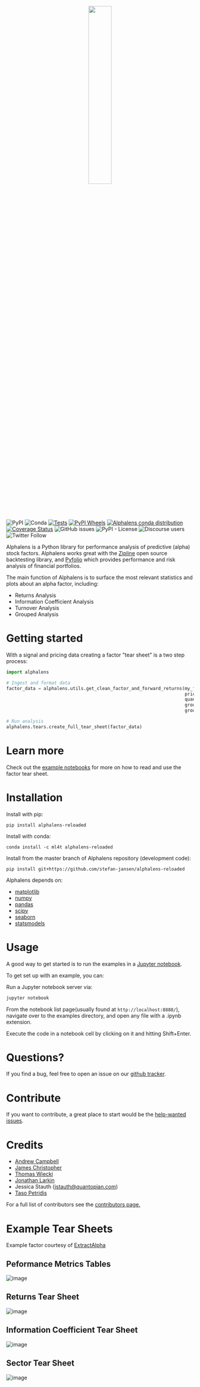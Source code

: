 <p align="center">
<a href="https://alphalens.ml4trading.io">
<img src="https://i.imgur.com/uf8PmQO.png" width="35%">
</a>
</p>

![PyPI](https://img.shields.io/pypi/v/alphalens-reloaded)
![Conda](https://img.shields.io/conda/pn/ml4t/alphalens-reloaded)
[![Tests](https://github.com/stefan-jansen/alphalens-reloaded/actions/workflows/unit_tests.yml/badge.svg)](https://github.com/stefan-jansen/alphalens-reloaded/actions/workflows/unit_tests.yml)
[![PyPI Wheels](https://github.com/stefan-jansen/alphalens-reloaded/actions/workflows/distribution.yml/badge.svg)](https://github.com/stefan-jansen/alphalens-reloaded/actions/workflows/distribution.yml)
[![Alphalens conda distribution](https://github.com/stefan-jansen/alphalens-reloaded/actions/workflows/conda_package.yml/badge.svg)](https://github.com/stefan-jansen/alphalens-reloaded/actions/workflows/conda_package.yml)
[![Coverage Status](https://coveralls.io/repos/github/stefan-jansen/alphalens-reloaded/badge.svg?branch=main)](https://coveralls.io/github/stefan-jansen/alphalens-reloaded?branch=main)
![GitHub issues](https://img.shields.io/github/issues/stefan-jansen/alphalens-reloaded)
![PyPI - License](https://img.shields.io/pypi/l/alphalens-reloaded)
![Discourse users](https://img.shields.io/discourse/users?server=https%3A%2F%2Fexchange.ml4trading.io%2F)
![Twitter Follow](https://img.shields.io/twitter/follow/ml4trading?style=social)

Alphalens is a Python library for performance analysis of predictive
(alpha) stock factors. Alphalens works great with the
[Zipline](https://www.zipline.ml4trading.io/) open source backtesting library, and [Pyfolio](https://github.com/quantopian/pyfolio) which provides performance and risk analysis of financial portfolios.

The main function of Alphalens is to surface the most relevant statistics and plots about an alpha factor, including:

- Returns Analysis
- Information Coefficient Analysis
- Turnover Analysis
- Grouped Analysis

# Getting started

With a signal and pricing data creating a factor \"tear sheet\" is a two step process:

```python
import alphalens

# Ingest and format data
factor_data = alphalens.utils.get_clean_factor_and_forward_returns(my_factor,
                                                                   pricing,
                                                                   quantiles=5,
                                                                   groupby=ticker_sector,
                                                                   groupby_labels=sector_names)

# Run analysis
alphalens.tears.create_full_tear_sheet(factor_data)
```

# Learn more

Check out the [example notebooks](https://github.com/stefan-jansen/alphalens-reloaded/tree/master/alphalens/examples)
for more on how to read and use the factor tear sheet.

# Installation

Install with pip:

    pip install alphalens-reloaded

Install with conda:

    conda install -c ml4t alphalens-reloaded

Install from the master branch of Alphalens repository (development code):

    pip install git+https://github.com/stefan-jansen/alphalens-reloaded

Alphalens depends on:

- [matplotlib](https://github.com/matplotlib/matplotlib)
- [numpy](https://github.com/numpy/numpy)
- [pandas](https://github.com/pandas-dev/pandas)
- [scipy](https://github.com/scipy/scipy)
- [seaborn](https://github.com/mwaskom/seaborn)
- [statsmodels](https://github.com/statsmodels/statsmodels)

# Usage

A good way to get started is to run the examples in a [Jupyter notebook](https://jupyter.org/).

To get set up with an example, you can:

Run a Jupyter notebook server via:

```bash
jupyter notebook
```

From the notebook list page(usually found at `http://localhost:8888/`), navigate over to the examples directory, and open any file with a .ipynb extension.

Execute the code in a notebook cell by clicking on it and hitting Shift+Enter.

# Questions?

If you find a bug, feel free to open an issue on our [github tracker](https://github.com/stefan-jansen/alphalens-reloaded/issues).

# Contribute

If you want to contribute, a great place to start would be the
[help-wanted issues](https://github.com/stefan-jansen/alphalens-reloaded/issues?q=is%3Aopen+is%3Aissue+label%3A%22help+wanted%22).

# Credits

- [Andrew Campbell](https://github.com/a-campbell)
- [James Christopher](https://github.com/jameschristopher)
- [Thomas Wiecki](https://github.com/twiecki)
- [Jonathan Larkin](https://github.com/marketneutral)
- Jessica Stauth (<jstauth@quantopian.com>)
- [Taso Petridis](https://github.com/tasopetridis)

For a full list of contributors see the [contributors page.](https://github.com/stefan-jansen/alphalens-reloaded/graphs/contributors)

# Example Tear Sheets

Example factor courtesy of [ExtractAlpha](https://extractalpha.com/)

## Peformance Metrics Tables

![image](https://i.imgur.com/4T8cziG.png)

## Returns Tear Sheet

![image](https://i.imgur.com/aVs3KiM.png)

## Information Coefficient Tear Sheet

![image](https://i.imgur.com/vAm8okb.png)

## Sector Tear Sheet

![image](https://i.imgur.com/pnBs0ta.png)
